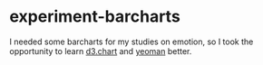experiment-barcharts
====================

I needed some barcharts for my studies on emotion, so I took the opportunity to learn <a href="http://misoproject.com/d3-chart/">d3.chart</a> and <a href="http://yeoman.io">yeoman</a> better.
